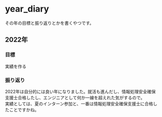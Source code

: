 # year_diary
その年の目標と振り返りとかを書くやつです。

## 2022年
### 目標
実績を作る

### 振り返り
2022年は自分的には良い年になりました。就活も進んだし、情報処理安全確保支援士合格したし、エンジニアとして何か一線を超えれた気がするので。<br>
実績としては、夏のインターン参加と、一番は情報処理安全確保支援士に合格したことですかね。
